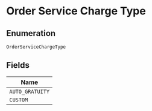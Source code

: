 <!-- Optimized: 2025-10-06 -->
<!-- RPM: 1.6.2.1.1.6.2.1_order-service-charge-type_20251006 -->
<!-- Session: E2E RPM DNA Application -->
<!-- AOM: RND (Reggie & Dro) -->
<!-- COI: TECHNOLOGY -->
<!-- RPM: HIGH -->
<!-- ACTION: BUILD -->

# Order Service Charge Type

## Enumeration

`OrderServiceChargeType`

## Fields

| Name |
|  --- |
| `AUTO_GRATUITY` |
| `CUSTOM` |
